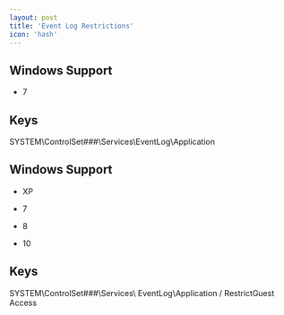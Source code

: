 ```yaml
---
layout: post
title: 'Event Log Restrictions'
icon: 'hash'
---
```


## Windows Support

- 7



## Keys

SYSTEM\ControlSet###\Services\EventLog\Application



## Windows Support

- XP

- 7

- 8

- 10



## Keys

SYSTEM\ControlSet###\Services\ EventLog\Application / RestrictGuest Access

